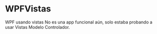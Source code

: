 # WPFVistas
WPF usando vistas
No es una app funcional aún, solo estaba probando a usar Vistas Modelo Controlador.
